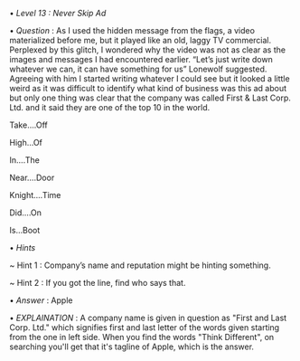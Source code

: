 • *Level 13 : Never Skip Ad*

• *Question* : As I used the hidden message from the flags, a video materialized before me, but it played like an old, laggy TV commercial. Perplexed by this glitch, I wondered why the video was not as clear as the images and messages I had encountered earlier.
“Let’s just write down whatever we can, it can have something for us” Lonewolf suggested. Agreeing with him I started writing whatever I could see but it looked a little weird as it was difficult to identify what kind of business was this ad about but only one thing was clear that the company was called First & Last Corp. Ltd. and it said they are one of the top 10 in the world.

Take….Off

High…Of

In….The

Near….Door

Knight….Time

Did….On

Is…Boot

• *Hints*

~ Hint 1 : Company’s name and reputation might be hinting something.

~ Hint 2 : If you got the line, find who says that.

• *Answer* : Apple

• *EXPLAINATION* : A company name is given in question as "First and Last Corp. Ltd." which signifies first and last letter of the words given starting from the one in left side. When you find the words "Think Different", on searching you'll get that it's tagline of Apple, which is the answer.
